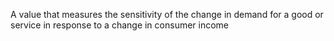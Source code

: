 A value that measures the sensitivity of the change in demand for a good or service in response to 
a change in consumer income